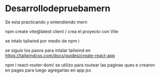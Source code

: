 # Desarrollodepruebamern
Se esta practicando y entendiendo mern

npm create vite@latest client / crea el proyecto con Vite

se intalo tailwind por medio de npm i

se siguio los pasos para intalar tailwind en https://tailwindcss.com/docs/guides/create-react-app 

npm i react-router-dom/ se utilizo para routear las paginas ques e crearon en pages para luego agregarlas en app.jsx

